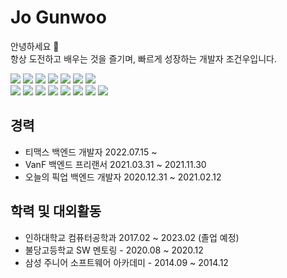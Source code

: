 # Jo Gunwoo
안녕하세요 👋   
항상 도전하고 배우는 것을 즐기며, 빠르게 성장하는 개발자 조건우입니다.   
   
![](https://img.shields.io/badge/typescript-007acc?logo=typescript&logoColor=white)
![](https://img.shields.io/badge/JavaScript-F7DF1E?logo=JavaScript&logoColor=white)
![](https://img.shields.io/badge/C++-00599C?logo=C%2B%2B&logoColor=white)
![](https://img.shields.io/badge/C-00599C?logo=C%2B%2B&logoColor=white)
![](https://img.shields.io/badge/-C%23-239120?logo=Csharp&style=flat)
![](https://img.shields.io/badge/Java-00599C?logo=C%2B%2B&logoColor=white)
![](https://img.shields.io/badge/Python-3776AB?logo=Python&logoColor=white)   
![](https://img.shields.io/badge/Node.js-339933?logo=Node.js&logoColor=white")
![](https://img.shields.io/badge/NestJS-E0234E?logo=NestJS&logoColor=white)
![](https://img.shields.io/badge/Express-000000?logo=Express&logoColor=white)
![](https://img.shields.io/badge/React-61DAFB?logo=React&logoColor=white)
![](https://img.shields.io/badge/MySQL-4479A1?logo=MySQL&logoColor=white)
![](https://img.shields.io/badge/Amazon%20AWS-232F32?logo=Amazon%20AWS&logoColor=white)
![](https://img.shields.io/badge/Swagger-85EA2D?logo=Swagger&logoColor=white)
![](https://img.shields.io/badge/Github%20Actions-2088FF?logo=Github%20Actions&logoColor=white)

## 경력
* 티맥스 백엔드 개발자 2022.07.15 ~
* VanF 백엔드 프리랜서 2021.03.31 ~ 2021.11.30 
* 오늘의 픽업 백엔드 개발자 2020.12.31 ~ 2021.02.12 

## 학력 및 대외활동
* 인하대학교 컴퓨터공학과 2017.02 ~ 2023.02 (졸업 예정)
* 불당고등학교 SW 멘토링 - 2020.08 ~ 2020.12
* 삼성 주니어 소프트웨어 아카데미 - 2014.09 ~ 2014.12
